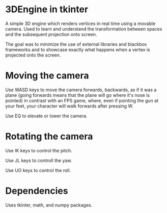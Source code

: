 # 3DEngine in tkinter
A simple 3D engine which renders vertices in real time using a movable camera. Used to learn and understand the transformation between spaces and the subsequent projection onto screen. 

The goal was to minimize the use of external libraries and blackbox frameworks and to showcase exactly what happens when a vertex is projected onto the screen. 
# Moving the camera
Use WASD keys to move the camera forwards, backwards, as if it was a plane (going forwards means that the plane will go where it's nose is pointed) in contrast with an FPS game, where, even if pointing the gun at your feet, your character will walk forwards after pressing W.

Use EQ to elevate or lower the camera.
# Rotating the camera
Use IK keys to control the pitch.

Use JL keys to controll the yaw.

Use UO keys to control the roll.
# Dependencies
Uses tkinter, math, and numpy packages.
